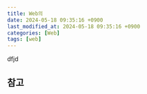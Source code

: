 ```yaml
---
title: Web의
date: 2024-05-18 09:35:16 +0900
last_modified_at: 2024-05-18 09:35:16 +0900
categories: [Web]
tags: [web]
---
```


dfjd

##

## 참고

[]()
